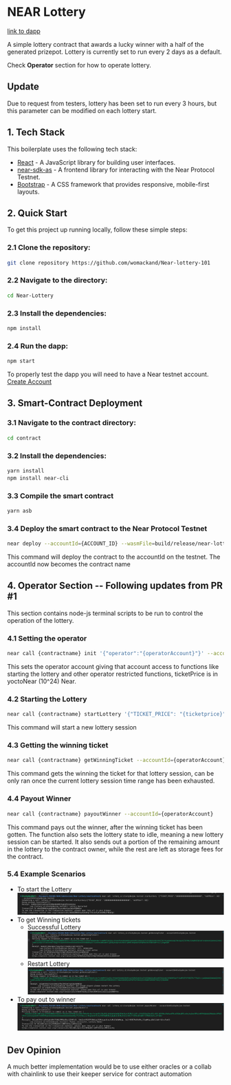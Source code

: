 # NEAR Lottery

[link to dapp](https://near-lottery.netlify.app)

A simple lottery contract that awards a lucky winner with a half of the generated prizepot.
Lottery is currently set to run every 2 days as a default.

Check **Operator** section for how to operate lottery.

## Update
Due to request from testers, lottery has been set to run every 3 hours, but this parameter can be modified on each lottery start.


## 1. Tech Stack
This boilerplate uses the following tech stack:
- [React](https://reactjs.org/) - A JavaScript library for building user interfaces.
- [near-sdk-as](contractkit
) - A frontend library for interacting with the Near Protocol Testnet.
- [Bootstrap](https://getbootstrap.com/) - A CSS framework that provides responsive, mobile-first layouts.


## 2. Quick Start

To get this project up running locally, follow these simple steps:

### 2.1 Clone the repository:

```bash
git clone repository https://github.com/womackand/Near-lottery-101
```

### 2.2 Navigate to the directory:

```bash
cd Near-Lottery
```

### 2.3 Install the dependencies:

```bash
npm install
```

### 2.4 Run the dapp:

```bash
npm start
```

To properly test the dapp you will need to have a Near testnet account.
[Create Account](https://wallet.testnet.near.org/)


## 3. Smart-Contract Deployment

### 3.1 Navigate to the contract directory:

```bash
cd contract
```

### 3.2 Install the dependencies:

```bash
yarn install
npm install near-cli
```

### 3.3 Compile the smart contract

```bash
yarn asb
```

### 3.4 Deploy the smart contract to the Near Protocol Testnet

```bash
near deploy --accountId={ACCOUNT_ID} --wasmFile=build/release/near-lottery.wasm
```

This command will deploy the contract to the accountId on the testnet. The accountId now becomes the contract name


## 4. Operator Section -- Following updates from PR #1

This section contains node-js terminal scripts to be run to control the operation of the lottery.

### 4.1 Setting the operator

```bash
near call {contractname} init '{"operator":"{operatorAccount}"}' --accountId={contractname}
```

This sets the operator account giving that account access to functions like starting the lottery and other operator restricted functions, ticketPrice is in yoctoNear (10^24) Near.

### 4.2 Starting the Lottery

```bash
near call {contractname} startLottery '{"TICKET_PRICE": "{ticketprice}", "noOfMins": "{noOfMins}"}' --accountId={operatorAccount}
```

This command will start a new lottery session

### 4.3 Getting the winning ticket

```bash
near call {contractname} getWinningTicket --accountId={operatorAccount}
```

This command gets the winning the ticket for that lottery session, can be only ran once the current lottery session time range has been exhausted.

### 4.4 Payout Winner

```bash
near call {contractname} payoutWinner --accountId={operatorAccount}
```

This command pays out the winner, after the winning ticket has been gotten. The function also sets the lottery state to idle, meaning a new lottery session can be started. It also sends out a portion of the remaining amount in the lottery to the contract owner, while the rest are left as storage fees for the contract.

### 5.4 Example Scenarios
- To start the Lottery
![start Lottery](./src/components/assets/img/1startLottery.png)
- To get Winning tickets
    - Successful Lottery
    ![getwinningticket](./src/components/assets/img/2getWinningTicketsSuccess.png)
    - Restart Lottery
    ![getWinningticket2](./src/components/assets/img/2getWinningTIcketFail.png)
- To pay out to winner
![payout](./src/components/assets/img/3payoutWinners.png)


## Dev Opinion
A much better implementation would be to use either oracles or a collab with chainlink to use their keeper service for contract automation
